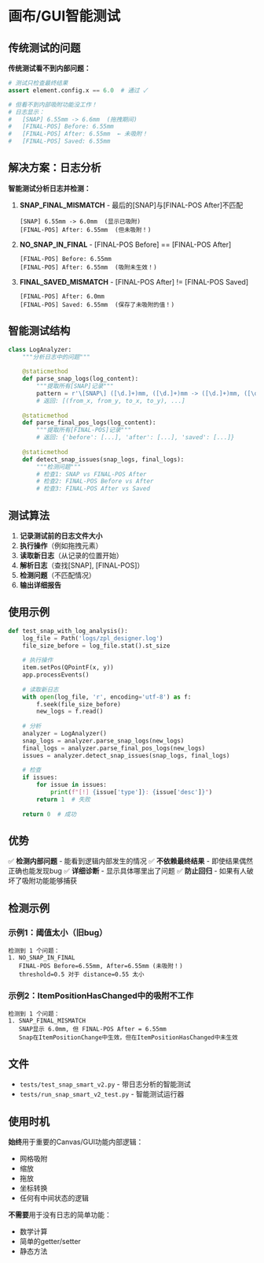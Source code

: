 # 画布/GUI智能测试

## 传统测试的问题

**传统测试看不到内部问题：**
```python
# 测试只检查最终结果
assert element.config.x == 6.0  # 通过 ✓

# 但看不到内部吸附功能没工作！
# 日志显示：
#   [SNAP] 6.55mm -> 6.6mm  (拖拽期间)
#   [FINAL-POS] Before: 6.55mm
#   [FINAL-POS] After: 6.55mm  ← 未吸附！
#   [FINAL-POS] Saved: 6.55mm
```

## 解决方案：日志分析

**智能测试分析日志并检测：**

1. **SNAP_FINAL_MISMATCH** - 最后的[SNAP]与[FINAL-POS After]不匹配
   ```
   [SNAP] 6.55mm -> 6.0mm  (显示已吸附)
   [FINAL-POS] After: 6.55mm  (但未吸附！)
   ```

2. **NO_SNAP_IN_FINAL** - [FINAL-POS Before] == [FINAL-POS After]
   ```
   [FINAL-POS] Before: 6.55mm
   [FINAL-POS] After: 6.55mm  (吸附未生效！)
   ```

3. **FINAL_SAVED_MISMATCH** - [FINAL-POS After] != [FINAL-POS Saved]
   ```
   [FINAL-POS] After: 6.0mm
   [FINAL-POS] Saved: 6.55mm  (保存了未吸附的值！)
   ```

## 智能测试结构

```python
class LogAnalyzer:
    """分析日志中的问题"""
    
    @staticmethod
    def parse_snap_logs(log_content):
        """提取所有[SNAP]记录"""
        pattern = r'\[SNAP\] ([\d.]+)mm, ([\d.]+)mm -> ([\d.]+)mm, ([\d.]+)mm'
        # 返回: [(from_x, from_y, to_x, to_y), ...]
    
    @staticmethod
    def parse_final_pos_logs(log_content):
        """提取所有[FINAL-POS]记录"""
        # 返回: {'before': [...], 'after': [...], 'saved': [...]}
    
    @staticmethod
    def detect_snap_issues(snap_logs, final_logs):
        """检测问题"""
        # 检查1: SNAP vs FINAL-POS After
        # 检查2: FINAL-POS Before vs After
        # 检查3: FINAL-POS After vs Saved
```

## 测试算法

1. **记录测试前的日志文件大小**
2. **执行操作**（例如拖拽元素）
3. **读取新日志**（从记录的位置开始）
4. **解析日志**（查找[SNAP], [FINAL-POS]）
5. **检测问题**（不匹配情况）
6. **输出详细报告**

## 使用示例

```python
def test_snap_with_log_analysis():
    log_file = Path('logs/zpl_designer.log')
    file_size_before = log_file.stat().st_size
    
    # 执行操作
    item.setPos(QPointF(x, y))
    app.processEvents()
    
    # 读取新日志
    with open(log_file, 'r', encoding='utf-8') as f:
        f.seek(file_size_before)
        new_logs = f.read()
    
    # 分析
    analyzer = LogAnalyzer()
    snap_logs = analyzer.parse_snap_logs(new_logs)
    final_logs = analyzer.parse_final_pos_logs(new_logs)
    issues = analyzer.detect_snap_issues(snap_logs, final_logs)
    
    # 检查
    if issues:
        for issue in issues:
            print(f"[!] {issue['type']}: {issue['desc']}")
        return 1  # 失败
    
    return 0  # 成功
```

## 优势

✅ **检测内部问题** - 能看到逻辑内部发生的情况
✅ **不依赖最终结果** - 即使结果偶然正确也能发现bug
✅ **详细诊断** - 显示具体哪里出了问题
✅ **防止回归** - 如果有人破坏了吸附功能能够捕获

## 检测示例

### 示例1：阈值太小（旧bug）
```
检测到 1 个问题：
1. NO_SNAP_IN_FINAL
   FINAL-POS Before=6.55mm, After=6.55mm (未吸附！)
   threshold=0.5 对于 distance=0.55 太小
```

### 示例2：ItemPositionHasChanged中的吸附不工作
```
检测到 1 个问题：
1. SNAP_FINAL_MISMATCH
   SNAP显示 6.0mm, 但 FINAL-POS After = 6.55mm
   Snap在ItemPositionChange中生效，但在ItemPositionHasChanged中未生效
```

## 文件

- `tests/test_snap_smart_v2.py` - 带日志分析的智能测试
- `tests/run_snap_smart_v2_test.py` - 智能测试运行器

## 使用时机

**始终**用于重要的Canvas/GUI功能内部逻辑：
- 网格吸附
- 缩放
- 拖放
- 坐标转换
- 任何有中间状态的逻辑

**不需要**用于没有日志的简单功能：
- 数学计算
- 简单的getter/setter
- 静态方法